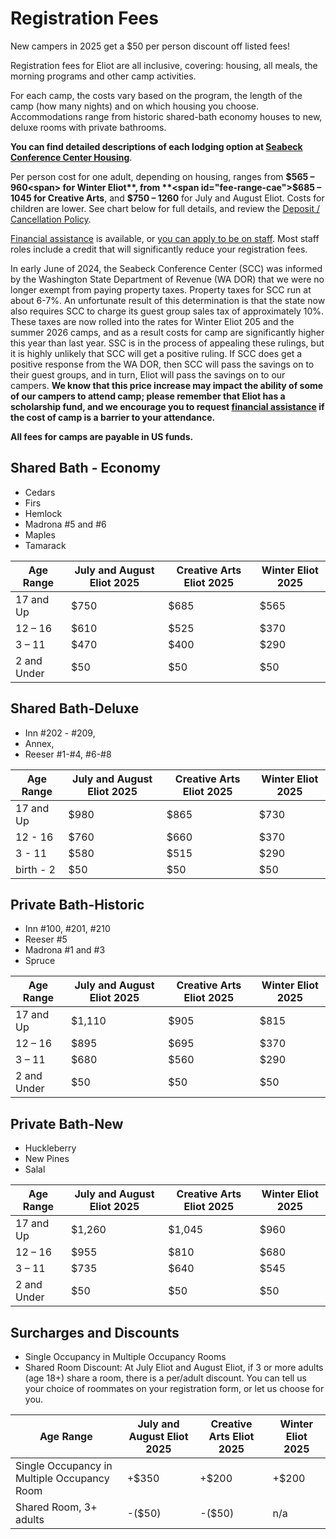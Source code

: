 # Registration Fees

<aside>
New campers in 2025 get a $50 per person discount off listed fees!
</aside>

Registration fees for Eliot are all inclusive, covering: housing, all meals, the morning programs and other camp activities.

For each camp, the costs vary based on the program, the length of the camp (how many nights) and on which housing you choose. Accommodations range from historic shared-bath economy houses to new, deluxe rooms with private bathrooms.

**You can find detailed descriptions of each lodging option at [Seabeck Conference Center Housing](https://www.seabeck.org/lodging)**.

Per person cost for one adult, depending on housing, ranges from
**<span id="fee-range-winter">$565 – 960<span> for Winter Eliot**, from
**<span id="fee-range-cae">$685 – 1045</span> for Creative Arts**, and
**<span id="fee-range-julaug">$750 – 1260</span>** for July and August Eliot.
Costs for children are lower. See chart below for full details, and review the [Deposit / Cancellation Policy](?info=fee_policy).

[Financial assistance](?info=financial_assistance) is available, or [you can apply to be on staff](?info=volunteer). Most staff roles include a credit that will significantly reduce your registration fees.

In early June of 2024, the Seabeck Conference Center (SCC) was informed by the Washington State Department of Revenue (WA DOR) that we were no longer exempt from paying property taxes. Property taxes for SCC run at about 6-7%. An unfortunate result of this determination is that the state now also requires SCC to charge its guest group sales tax of approximately 10%. These taxes are now rolled into the rates for Winter Eliot 205 and the summer 2026 camps, and as a result costs for camp are significantly higher this year than last year. SSC is in the process of appealing these rulings, but it is highly unlikely that SCC will get a positive ruling. If SCC does get a positive response from the WA DOR, then SCC will pass the savings on to their guest groups, and in turn, Eliot will pass the savings on to our campers. **We know that this price increase may impact the ability of some of our campers to attend camp; please remember that Eliot has a scholarship fund, and we encourage you to request [financial assistance](?info=financial_assistance) if the cost of camp is a barrier to your attendance.**

**All fees for camps are payable in US funds.**

<div id="fee-area"></div>

## Shared Bath - Economy

- Cedars
- Firs
- Hemlock
- Madrona #5 and #6
- Maples
- Tamarack

| Age Range   | July and August Eliot 2025 | Creative Arts Eliot 2025 | Winter Eliot 2025 |
| ----------- | -------------------------- | ------------------------ | ----------------- |
| 17 and Up   | $750                       | $685                     | $565              |
| 12 – 16     | $610                       | $525                     | $370              |
| 3 – 11      | $470                       | $400                     | $290              |
| 2 and Under | $50                        | $50                      | $50               |


## Shared Bath-Deluxe

- Inn #202 - #209,
- Annex,
- Reeser #1-#4, #6-#8


| Age Range | July and August Eliot 2025 | Creative Arts Eliot 2025 | Winter Eliot 2025 |
| --------- | -------------------------- | ------------------------ | ----------------- |
| 17 and Up | $980                       | $865                     | $730              |
| 12 - 16   | $760                       | $660                     | $370              |
| 3 - 11    | $580                       | $515                     | $290              |
| birth - 2 | $50                        | $50                      | $50               |

## Private Bath-Historic
- Inn #100, #201, #210
- Reeser #5
- Madrona #1 and #3
- Spruce


| Age Range   | July and August Eliot 2025 | Creative Arts Eliot 2025 | Winter Eliot 2025 |
| ----------- | -------------------------- | ------------------------ | ----------------- |
| 17 and Up   | $1,110                     | $905                     | $815              |
| 12 – 16     | $895                       | $695                     | $370              |
| 3 – 11      | $680                       | $560                     | $290              |
| 2 and Under | $50                        | $50                      | $50               |

## Private Bath-New

- Huckleberry
- New Pines
- Salal

| Age Range   | July and August Eliot 2025 | Creative Arts Eliot 2025 | Winter Eliot 2025 |
| ----------- | -------------------------- | ------------------------ | ----------------- |
| 17 and Up   | $1,260                     | $1,045                   | $960              |
| 12 – 16     | $955                       | $810                     | $680              |
| 3 – 11      | $735                       | $640                     | $545              |
| 2 and Under | $50                        | $50                      | $50               |

## Surcharges and Discounts

- Single Occupancy in Multiple Occupancy Rooms
- Shared Room Discount: At July Eliot and August Eliot, if 3 or more adults (age 18+) share a room, there is a per/adult discount. You can tell us your choice of roommates on your registration form, or let us choose for you.

| Age Range                                   | July and August Eliot 2025 | Creative Arts Eliot 2025 | Winter Eliot 2025 |
| ------------------------------------------- | -------------------------- | ------------------------ | ----------------- |
| Single Occupancy in Multiple Occupancy Room | +$350                      | +$200                    | +$200             |
| Shared Room, 3+ adults                      | -($50)                     | -($50)                   | n/a               |
